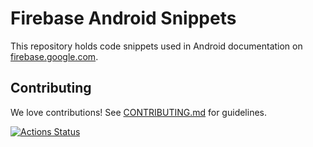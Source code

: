 # Firebase Android Snippets

This repository holds code snippets used in Android documentation
on [firebase.google.com](https://firebase.google.com/docs/).

## Contributing

We love contributions! See [CONTRIBUTING.md](./CONTRIBUTING.md) for guidelines.


[![Actions Status][gh-actions-badge]][gh-actions]

[gh-actions]: https://github.com/firebase/snippets-android/actions
[gh-actions-badge]: https://github.com/firebase/snippets-android/workflows/Android%20CI/badge.svg